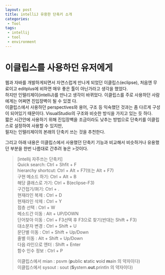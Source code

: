 ```yaml
---
layout: post
title: intelliJ 유용한 단축키 소개
categories: 
 - Tool
tags: 
 - intellij
 - tool
 - environment
---
```

# 이클립스를 사용하던 유저에게
웹과 자바를 개발하게되면서 자연스럽게 만나게 되었던 이클립스(eclipse), 처음엔 무료이고 editplus에 비하면 매우 좋은 툴이 아닌가라고 생각을 했었다.<br/>
하지만 인텔리제이(intelliJ)를 만나고 생각이 바뀌었다. 이클립스를 주로 사용하던 사람에게는 어쩌면 진입장벽이 될 수 있겠
다.<br/>
이클립스에서 사용하던 perspectives와 용어, 구조 등 익숙했던 것과는 좀 다르게 구성이 되어있기 때문이다. VisualStudio의 구조와 비슷한 방식을 가지고 있는 듯 하다.<br/>
짧은 시간안에 사용하기 위해 진입장벽을 조금이라도 낮추는 방법으로 단축키를 이클립스로 설정하여 사용할 수 있지만,<br/>
필자는 인텔리제이의 본래의 단축키 쓰는 것을 추천한다.
<!-- more -->

그리고 아래 내용은 이클립스에서 사용했던 단축키 기능과 비교해서 비슷하거나 유용했던 부분을 한번 나름대로 간추려 놓은 >것이다.

> [intellij 자주쓰는 단축키] <br/>
> Quick search: Ctrl + Shfit + F <br/>
> hierarchy shortcut: Ctrl + Alt + F7(또는 Alt + F7) <br/>
> 구현 메소드 하기: Ctrl + Alt + B <br/>
> 해당 클래스로 가기: Ctrl + B(eclipse-F3) <br/>
> 구간접기/펴기:  Ctrl + . <br/>
> 현재라인 복제 : Ctrl + D <br/>
> 현재라인 삭제 : Ctrl + Y <br/>
> 점층 선택 : Ctrl + W </br>
> 메소드간 이동 : Alt + UP/DOWN <br/>
> 단어찾아 이동 : Ctrl + F3선택 후 F3으로 찾기(반대는 Shift + F3) <br/>
> 대소문자 변경 : Ctrl + Shift + U <br/>
> 문단별 이동 :  Ctrl + Shift + Up/Down <br/>
> 줄별 이동 : Alt + Shift + Up/Down <br/>
> 다음 라인으로 엔터 : Shift + Enter <br/>
> 함수 인수 정보 : Ctrl + P <br/>
>
> 이클립스에서 mian : psvm (**p**ublic **s**tatic **v**oid **m**ain 의 약자이다) <br/>
> 이클립스에서 sysout : sout (**S**ystem.**out**.println 의 약자이다) <br/>
